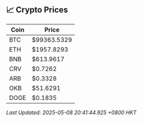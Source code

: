 ## 📈 Crypto Prices

| Coin | Price |
| ---- | ----- |
| BTC | $99363.5329 |
| ETH | $1957.8293 |
| BNB | $613.9617 |
| CRV | $0.7262 |
| ARB | $0.3328 |
| OKB | $51.6291 |
| DOGE | $0.1835 |

_Last Updated: 2025-05-08 20:41:44.925 +0800 HKT_